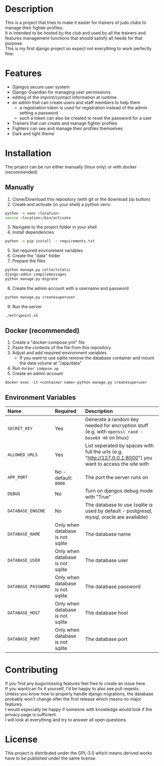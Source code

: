 # Description

This is a project that tries to make it easier for trainers of judo clubs to manage their fighter profiles.<br>
It is intended to be hosted by the club and used by all the trainers and features management functions that should satisfy all needs for that purpose.<br>
This is my first django project so expect not everything to work perfectly fine.

# Features

- Djangos secure user system
- Django-Guardian for managing user permissions
- editing of the imprint/contact information at runtime
- an admin that can create users and staff members to help them
    - a registration token is used for registration instead of the admin setting a password
    - such a token can also be created to reset the password for a user
- Trainers that can create and manage fighter profiles
- Fighters can see and manage their profiles themselves
- Dark and light theme

# Installation

The project can be run either manually (linux only) or with docker (recommended)

## Manually

1. Clone/Download this repository (with git or the download zip button)
2. Create and activate (in your shell) a python venv:

```bash
python -m venv <location>
source <location>/bin/activate
```

3. Navigate to the project folder in your shell
4. Install dependencies

```bash
python -m pip install -r requirements.txt
```

5. Set required environment variables
6. Create the "data" folder
7. Prepare the files

```bash
python manage.py collectstatic
django-admin compilemessages
python manage.py migrate
```

8. Create the admin account with a username and password

```bash
python manage.py createsuperuser
```

9. Run the server

```bash
./entrypoint.sh
```

## Docker (recommended)

1. Create a "docker-compose.yml" file
2. Paste the contents of the file from this repository
3. Adjust and add required environment variables
    - If you want to use sqlite remove the database container and mount the data volume at "/app/data"
4. Run `docker compose up`
5. Create an admin account

```
docker exec -it <container name> python manage.py createsuperuser
```

## Environment Variables

| Name                | Required                         | Description                                                                                                 |
| :------------------ | :------------------------------- | :---------------------------------------------------------------------------------------------------------- |
| `SECRET_KEY`        | Yes                              | Generate a random key needed for encryption stuff (e.g. with `openssl rand -base64 48` on linux)            |
| `ALLOWED_URLS`      | Yes                              | List seperated by spaces with full the urls (e.g. "http://127.0.0.1:8000") you want to access the site with |
| `APP_PORT`          | No - default: `8000`             | The port the server runs on                                                                                 |
| `DEBUG`             | No                               | Turn on djangos debug mode with "True"                                                                      |
| `DATABASE_ENGINE`   | No                               | The database to use (sqlite is used by default - postgresql, mysql, oracle are available)                   |
| `DATABASE_NAME`     | Only when database is not sqlite | The database name                                                                                           |
| `DATABASE_USER`     | Only when database is not sqlite | The database user                                                                                           |
| `DATABASE_PASSWORD` | Only when database is not sqlite | The database password                                                                                       |
| `DATABASE_HOST`     | Only when database is not sqlite | The database host                                                                                           |
| `DATABASE_PORT`     | Only when database is not sqlite | The database port                                                                                           |

# Contributing

If you find any bugs/missing features feel free to create an issue here.<br>
If you want/can fix it yourself, I'd be happy to also see pull reqests.<br>
Unless you know how to properly handle django migrations, the database probably won't change after the first release which means no major features.<br>
I would especially be happy if someone with knowledge would look if the privacy page is sufficient.<br>
I will look at everything and try to answer all open questions.

# License

This project is distributed under the GPL-3.0 which means derived works have to be published under the same license.
